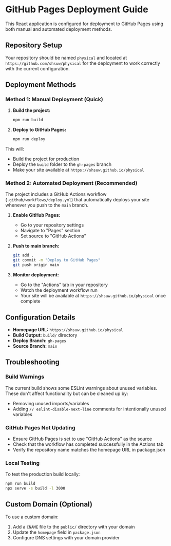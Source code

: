 # GitHub Pages Deployment Guide

This React application is configured for deployment to GitHub Pages using both manual and automated deployment methods.

## Repository Setup

Your repository should be named `physical` and located at `https://github.com/shsuw/physical` for the deployment to work correctly with the current configuration.

## Deployment Methods

### Method 1: Manual Deployment (Quick)

1. **Build the project:**
   ```bash
   npm run build
   ```

2. **Deploy to GitHub Pages:**
   ```bash
   npm run deploy
   ```

This will:
- Build the project for production
- Deploy the `build` folder to the `gh-pages` branch
- Make your site available at `https://shsuw.github.io/physical`

### Method 2: Automated Deployment (Recommended)

The project includes a GitHub Actions workflow (`.github/workflows/deploy.yml`) that automatically deploys your site whenever you push to the `main` branch.

1. **Enable GitHub Pages:**
   - Go to your repository settings
   - Navigate to "Pages" section
   - Set source to "GitHub Actions"

2. **Push to main branch:**
   ```bash
   git add .
   git commit -m "Deploy to GitHub Pages"
   git push origin main
   ```

3. **Monitor deployment:**
   - Go to the "Actions" tab in your repository
   - Watch the deployment workflow run
   - Your site will be available at `https://shsuw.github.io/physical` once complete

## Configuration Details

- **Homepage URL:** `https://shsuw.github.io/physical`
- **Build Output:** `build/` directory
- **Deploy Branch:** `gh-pages`
- **Source Branch:** `main`

## Troubleshooting

### Build Warnings
The current build shows some ESLint warnings about unused variables. These don't affect functionality but can be cleaned up by:
- Removing unused imports/variables
- Adding `// eslint-disable-next-line` comments for intentionally unused variables

### GitHub Pages Not Updating
- Ensure GitHub Pages is set to use "GitHub Actions" as the source
- Check that the workflow has completed successfully in the Actions tab
- Verify the repository name matches the homepage URL in package.json

### Local Testing
To test the production build locally:
```bash
npm run build
npx serve -s build -l 3000
```

## Custom Domain (Optional)
To use a custom domain:
1. Add a `CNAME` file to the `public/` directory with your domain
2. Update the `homepage` field in `package.json`
3. Configure DNS settings with your domain provider
